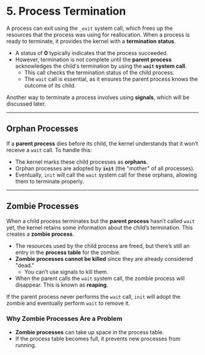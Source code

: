 # 5. Process Termination

A process can exit using the `_exit` system call, which frees up the resources that the process was using for reallocation. When a process is ready to terminate, it provides the kernel with a **termination status**. 

- A status of **0** typically indicates that the process succeeded.
- However, termination is not complete until the **parent process** acknowledges the child's termination by using the **`wait` system call**. 
  - This call checks the termination status of the child process.
  - The `wait` call is essential, as it ensures the parent process knows the outcome of its child.

Another way to terminate a process involves using **signals**, which will be discussed later.

---

## Orphan Processes

If a **parent process** dies before its child, the kernel understands that it won’t receive a `wait` call. To handle this:

- The kernel marks these child processes as **orphans**.
- Orphan processes are adopted by **`init`** (the "mother" of all processes).
- Eventually, `init` will call the `wait` system call for these orphans, allowing them to terminate properly.

---

## Zombie Processes

When a child process terminates but the **parent process** hasn’t called `wait` yet, the kernel retains some information about the child’s termination. This creates a **zombie process**.

- The resources used by the child process are freed, but there’s still an entry in the **process table** for the zombie.
- **Zombie processes cannot be killed** since they are already considered "dead." 
  - You can’t use signals to kill them.
- When the parent calls the `wait` system call, the zombie process will disappear. This is known as **reaping**.
  
If the parent process never performs the `wait` call, `init` will adopt the zombie and eventually perform `wait` to remove it.

### Why Zombie Processes Are a Problem

- **Zombie processes** can take up space in the process table.
- If the process table becomes full, it prevents new processes from running.

